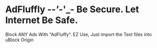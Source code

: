 # AdFluffly -_-'_-'_- Be Secure. Let Internet Be Safe.
Block ANY Ads With "AdFluffy". EZ Use, Just import the Text files into uBlock Origin
